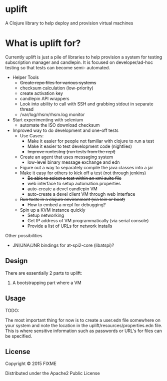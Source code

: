 # uplift

A Clojure library to help deploy and provision virtual machines

# What is uplift for?

Currently uplift is just a pile of libraries to help provision a system for testing subscription
manager and candlepin.  It is focused on developer/ad-hoc testing so that tests can become semi-
automated.

- Helper Tools
  - ~~Create repo files for various systems~~
  - checksum calculation (low-priority)
  - create activation key
  - candlepin API wrappers
  - Look into ability to call with SSH and grabbing stdout in separate thread
  - /var/log/rhsm/rhsm.log monitor
- Start experimenting with selenium
  - automate the ISO download checksum
- Improved way to do development and one-off tests
  - Use Cases:
    - Make it easier for people not familiar with clojure to run a test
    - Make it easier to test development code (nightlies)
	- ~~Improve runtestng (run tests from the repl)~~
  - Create an agent that uses messaging system
    - low-level binary message exchange and edn
  - Figure out a way to separately compile the java classes into a jar
  - Make it easy for others to kick off a test (not through jenkins)
    - ~~Be able to select a test within an xml suite file~~
    - web interface to setup automation.properties
    - auto-create a devel candlepin VM
    - auto-create a devel client VM through web interface
  - ~~Run tests in a clojure environment (via lein or boot)~~
    - How to embed a nrepl for debugging?
  - Spin up a KVM instance quickly
    - Setup networking
    - Get IP address of VM programmatically (via serial console)
    - Provide a list of URLs for network installs

Other possibilities
  - JNI/JNA/JNR bindings for at-spi2-core (libatspi)?

## Design

There are essentially 2 parts to uplift:

1. A bootstrapping part where a VM

## Usage

TODO:

The most important thing for now is to create a user.edn file somewhere on your system and note
the location in the uplift/resources/properties.edn file.  This is where sensitive information
such as passwords or URL's for files can be specified.

## License

Copyright © 2015 FIXME

Distributed under the Apache2 Public License

